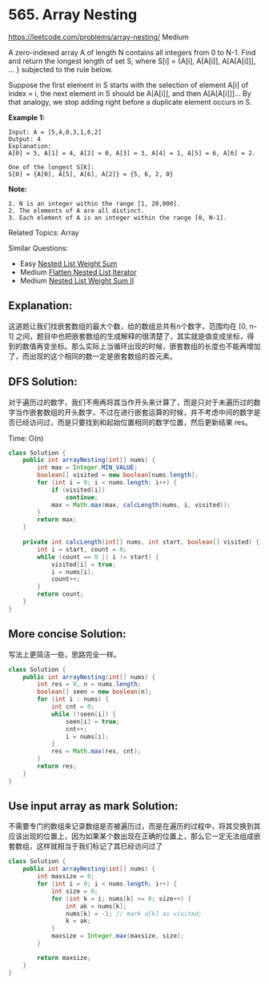 # 565. Array Nesting
<https://leetcode.com/problems/array-nesting/>
Medium

A zero-indexed array A of length N contains all integers from 0 to N-1. Find and return the longest length of set S, where S[i] = {A[i], A[A[i]], A[A[A[i]]], ... } subjected to the rule below.

Suppose the first element in S starts with the selection of element A[i] of index = i, the next element in S should be A[A[i]], and then A[A[A[i]]]… By that analogy, we stop adding right before a duplicate element occurs in S.

 

**Example 1:**

    Input: A = [5,4,0,3,1,6,2]
    Output: 4
    Explanation: 
    A[0] = 5, A[1] = 4, A[2] = 0, A[3] = 3, A[4] = 1, A[5] = 6, A[6] = 2.

    One of the longest S[K]:
    S[0] = {A[0], A[5], A[6], A[2]} = {5, 6, 2, 0}
 

**Note:**

    1. N is an integer within the range [1, 20,000].
    2. The elements of A are all distinct.
    3. Each element of A is an integer within the range [0, N-1].

Related Topics: Array

Similar Questions: 
* Easy [Nested List Weight Sum](https://leetcode.com/problems/nested-list-weight-sum/)
* Medium [Flatten Nested List Iterator](https://leetcode.com/problems/flatten-nested-list-iterator/)
* Medium [Nested List Weight Sum II](https://leetcode.com/problems/nested-list-weight-sum-ii/)

## Explanation: 
这道题让我们找嵌套数组的最大个数，给的数组总共有n个数字，范围均在 [0, n-1] 之间，题目中也把嵌套数组的生成解释的很清楚了，其实就是值变成坐标，得到的数值再变坐标。那么实际上当循环出现的时候，嵌套数组的长度也不能再增加了，而出现的这个相同的数一定是嵌套数组的首元素。

## DFS Solution: 
对于遍历过的数字，我们不用再将其当作开头来计算了，而是只对于未遍历过的数字当作嵌套数组的开头数字，不过在进行嵌套运算的时候，并不考虑中间的数字是否已经访问过，而是只要找到和起始位置相同的数字位置，然后更新结果 res。

Time: O(n)

```java
class Solution {
    public int arrayNesting(int[] nums) {
        int max = Integer.MIN_VALUE;
        boolean[] visited = new boolean[nums.length];
        for (int i = 0; i < nums.length; i++) {
        	if (visited[i]) 
        		continue;
        	max = Math.max(max, calcLength(nums, i, visited));
        }
        return max;
    }
    
    private int calcLength(int[] nums, int start, boolean[] visited) {
		int i = start, count = 0;
		while (count == 0 || i != start) {
			visited[i] = true;
			i = nums[i];
			count++;
		}
		return count;
	}
}
```

## More concise Solution: 
写法上更简洁一些，思路完全一样。

```java
class Solution {
    public int arrayNesting(int[] nums) {
        int res = 0, n = nums.length;
        boolean[] seen = new boolean[n];
        for (int i : nums) {
            int cnt = 0;
            while (!seen[i]) {
                seen[i] = true;
                cnt++;
                i = nums[i];
            }
            res = Math.max(res, cnt);
        }
        return res;
	}
}
```

## Use input array as mark Solution: 
不需要专门的数组来记录数组是否被遍历过，而是在遍历的过程中，将其交换到其应该出现的位置上，因为如果某个数出现在正确的位置上，那么它一定无法组成嵌套数组，这样就相当于我们标记了其已经访问过了


```java
class Solution {
    public int arrayNesting(int[] nums) {
        int maxsize = 0;
        for (int i = 0; i < nums.length; i++) {
            int size = 0;
            for (int k = i; nums[k] >= 0; size++) {
                int ak = nums[k];
                nums[k] = -1; // mark a[k] as visited;
                k = ak;
            }
            maxsize = Integer.max(maxsize, size);
        }

        return maxsize;
	}
}
```